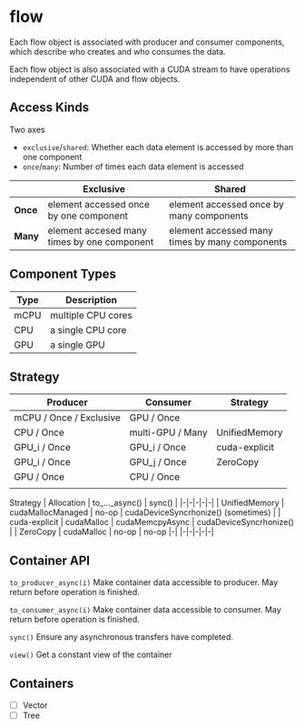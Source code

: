 # flow

Each flow object is associated with producer and consumer components, which describe who creates and who consumes the data.

Each flow object is also associated with a CUDA stream to have operations independent of other CUDA and flow objects.



## Access Kinds

Two axes
* `exclusive`/`shared`: Whether each data element is accessed by more than one component
* `once`/`many`: Number of times each data element is accessed

| | Exclusive | Shared |
|-|-|-|
| **Once** | element accessed once by one component | element accessed once by many components  |
| **Many** | element accesed many times by one component | element accessed many times by many components |

## Component Types

| Type | Description |
|-|-|
| mCPU | multiple CPU cores |
| CPU | a single CPU core |
| GPU | a single GPU |

## Strategy

| Producer | Consumer | Strategy | 
|-|-|-|
| mCPU / Once / Exclusive | GPU / Once |  |
| CPU / Once | multi-GPU / Many | UnifiedMemory |
| GPU_i / Once | GPU_i / Once | cuda-explicit |
| GPU_i / Once | GPU_j / Once | ZeroCopy |
| GPU / Once | CPU / Once |  |
| | | |

Strategy | Allocation | to_..._async() |  sync() |
|-|-|-|-|-|
| UnifiedMemory | cudaMallocManaged | no-op | cudaDeviceSyncrhonize() (sometimes) |
| cuda-explicit | cudaMalloc | cudaMemcpyAsync | cudaDeviceSyncrhonize() |
| ZeroCopy | cudaMalloc | no-op | no-op |-|
|-|-|-|-|-|

## Container API

`to_producer_async(i)`
Make container data accessible to producer.
May return before operation is finished.

`to_consumer_async(i)`
Make container data accessible to consumer.
May return before operation is finished.

`sync()`
Ensure any asynchronous transfers have completed.

`view()`
Get a constant view of the container

## Containers

- [ ] Vector
- [ ] Tree